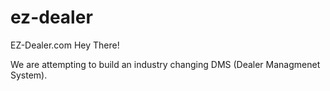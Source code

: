 # ez-dealer
EZ-Dealer.com
Hey There!

We are attempting to build an industry changing DMS (Dealer Managmenet System).
